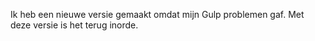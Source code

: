 Ik heb een nieuwe versie gemaakt omdat mijn Gulp problemen gaf. Met deze versie is het terug inorde. 
